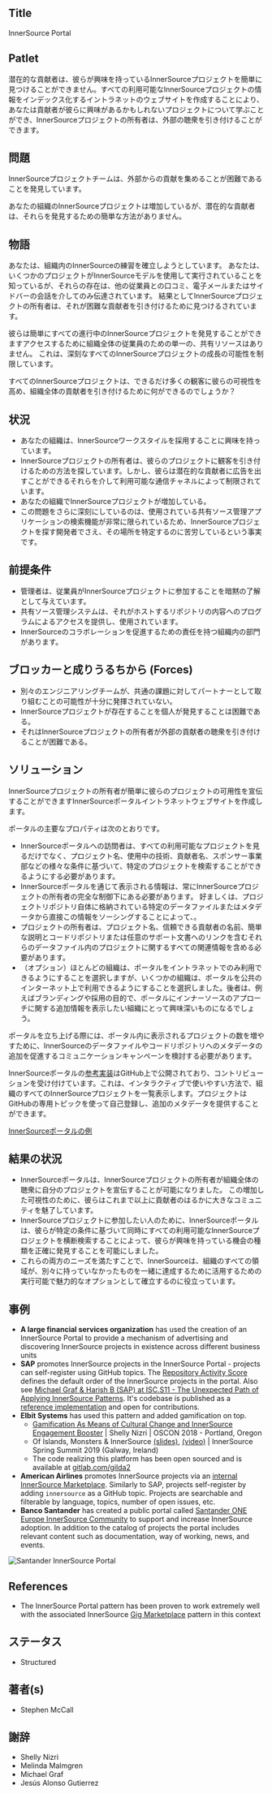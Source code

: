 ## Title

InnerSource Portal

## Patlet

潜在的な貢献者は、彼らが興味を持っているInnerSourceプロジェクトを簡単に見つけることができません。すべての利用可能なInnerSourceプロジェクトの情報をインデックス化するイントラネットのウェブサイトを作成することにより、あなたは貢献者が彼らに興味があるかもしれないプロジェクトについて学ぶことができ、InnerSourceプロジェクトの所有者は、外部の聴衆を引き付けることができます。

## 問題

InnerSourceプロジェクトチームは、外部からの貢献を集めることが困難であることを発見しています。

あなたの組織のInnerSourceプロジェクトは増加しているが、潜在的な貢献者は、それらを発見するための簡単な方法がありません。

## 物語

あなたは、組織内のInnerSourceの練習を確立しようとしています。 あなたは、いくつかのプロジェクトがInnerSourceモデルを使用して実行されていることを知っているが、それらの存在は、他の従業員との口コミ、電子メールまたはサイドバーの会話を介してのみ伝達されています。 結果としてInnerSourceプロジェクトの所有者は、それが困難な貢献者を引き付けるために見つけるされています。 

彼らは簡単にすべての進行中のInnerSourceプロジェクトを発見することができますアクセスするために組織全体の従業員のための単一の、共有リソースはありません。 これは、深刻なすべてのInnerSourceプロジェクトの成長の可能性を制限しています。 

すべてのInnerSourceプロジェクトは、できるだけ多くの観客に彼らの可視性を高め、組織全体の貢献者を引き付けるために何ができるのでしょうか？

## 状況

* あなたの組織は、InnerSourceワークスタイルを採用することに興味を持っています。
* InnerSourceプロジェクトの所有者は、彼らのプロジェクトに観客を引き付けるための方法を探しています。しかし、彼らは潜在的な貢献者に広告を出すことができるそれらを介して利用可能な通信チャネルによって制限されています。
* あなたの組織でInnerSourceプロジェクトが増加している。
* この問題をさらに深刻にしているのは、使用されている共有ソース管理アプリケーションの検索機能が非常に限られているため、InnerSourceプロジェクトを探す開発者でさえ、その場所を特定するのに苦労しているという事実です。

## 前提条件

* 管理者は、従業員がInnerSourceプロジェクトに参加することを暗黙の了解として与えています。
* 共有ソース管理システムは、それがホストするリポジトリの内容へのプログラムによるアクセスを提供し、使用されています。
* InnerSourceのコラボレーションを促進するための責任を持つ組織内の部門があります。

## ブロッカーと成りうるちから (Forces)

* 別々のエンジニアリングチームが、共通の課題に対してパートナーとして取り組むことの可能性が十分に発揮されていない。
* InnerSourceプロジェクトが存在することを個人が発見することは困難である。
* それはInnerSourceプロジェクトの所有者が外部の貢献者の聴衆を引き付けることが困難である。

## ソリューション

InnerSourceプロジェクトの所有者が簡単に彼らのプロジェクトの可用性を宣伝することができますInnerSourceポータルイントラネットウェブサイトを作成します。

ポータルの主要なプロパティは次のとおりです。

* InnerSourceポータルへの訪問者は、すべての利用可能なプロジェクトを見るだけでなく、プロジェクト名、使用中の技術、貢献者名、スポンサー事業部などの様々な条件に基づいて、特定のプロジェクトを検索することができるようにする必要があります。 
* InnerSourceポータルを通じて表示される情報は、常にInnerSourceプロジェクトの所有者の完全な制御下にある必要があります。 好ましくは、プロジェクトリポジトリ自体に格納されている特定のデータファイルまたはメタデータから直接この情報をソーシングすることによって、。 
* プロジェクトの所有者は、プロジェクト名、信頼できる貢献者の名前、簡単な説明とコードリポジトリまたは任意のサポート文書へのリンクを含むそれらのデータファイル内のプロジェクトに関するすべての関連情報を含める必要があります。 
* （オプション）ほとんどの組織は、ポータルをイントラネットでのみ利用できるようにすることを選択しますが、いくつかの組織は、ポータルを公共のインターネット上で利用できるようにすることを選択しました。後者は、例えばブランディングや採用の目的で、ポータルにインナーソースのアプローチに関する追加情報を表示したい組織にとって興味深いものになるでしょう。

ポータルを立ち上げる際には、ポータル内に表示されるプロジェクトの数を増やすために、InnerSourceのデータファイルやコードリポジトリへのメタデータの追加を促進するコミュニケーションキャンペーンを検討する必要があります。

InnerSourceポータルの[参考実装](https://github.com/SAP/project-portal-for-innersource)はGitHub上で公開されており、コントリビューションを受け付けています。これは、インタラクティブで使いやすい方法で、組織のすべてのInnerSourceプロジェクトを一覧表示します。プロジェクトはGitHubの専用トピックを使って自己登録し、追加のメタデータを提供することができます。

[InnerSourceポータルの例](../../assets/img/portal-overview.png "Example of an InnerSource Portal")

## 結果の状況

* InnerSourceポータルは、InnerSourceプロジェクトの所有者が組織全体の聴衆に自分のプロジェクトを宣伝することが可能になりました。 この増加した可視性のために、彼らはこれまで以上に貢献者のはるかに大きなコミュニティを魅了しています。
* InnerSourceプロジェクトに参加したい人のために、InnerSourceポータルは、彼らが特定の条件に基づいて同時にすべての利用可能なInnerSourceプロジェクトを横断検索することによって、彼らが興味を持っている機会の種類を正確に発見することを可能にしました。
* これらの両方のニーズを満たすことで、InnerSourceは、組織のすべての領域が、別々に持っていなかったものを一緒に達成するために活用するための実行可能で魅力的なオプションとして確立するのに役立っています。

## 事例

* **A large financial services organization** has used the creation of an InnerSource Portal to provide a mechanism of advertising and discovering InnerSource projects in existence across different business units
* **SAP** promotes InnerSource projects in the InnerSource Portal - projects can self-register using GitHub topics. The [Repository Activity Score](repository-activity-score.md) defines the default order of the InnerSource projects in the portal. Also see [Michael Graf & Harish B (SAP) at ISC.S11 - The Unexpected Path of Applying InnerSource Patterns](https://www.youtube.com/watch?v=6r9QOw9dcQo&list=PLCH-i0B0otNQZQt_QzGR9Il_kE4C6cQRy&index=6). It's codebase is published as a [reference implementation](https://github.com/SAP/project-portal-for-innersource) and open for contributions.
* **Elbit Systems** has used this pattern and added gamification on top.
  * [Gamification As Means of Cultural Change and InnerSource Engagement Booster](https://www.oreilly.com/library/view/oscon-2018-/9781492026075/video321579.html) | Shelly Nizri | OSCON 2018 - Portland, Oregon
  * Of Islands, Monsters & InnerSource [(slides)](https://docs.google.com/presentation/d/1P1OCEK9B6eSrVRUclVWY6meSI-qHOBjM_UAPNvCZamU/edit#slide=id.p15), [(video)](https://drive.google.com/file/d/1pM89uHMn0vhE3ayFJDGYcCO8R0tAXXZD/view?usp=drivesdk) | InnerSource Spring Summit 2019 (Galway, Ireland)
  * The code realizing this platform has been open sourced and is available at [gitlab.com/gilda2](https://gitlab.com/gilda2)
* **American Airlines** promotes InnerSource projects via an [internal InnerSource Marketplace](https://tech.aa.com/2020-10-30-innersource/). Similarly to SAP, projects self-register by adding `innersource` as a GitHub topic. Projects are searchable and filterable by language, topics, number of open issues, etc.
* **Banco Santander** has created a public portal called [Santander ONE Europe InnerSource Community](https://innersourceportal.santander.com/) to support and increase InnerSource adoption. In addition to the catalog of projects the portal includes relevant content such as documentation, way of working, news, and events.

![Santander InnerSource Portal](../../assets/img/santander_portal.png "Banco Santander InnerSource Portal")

## References

* The InnerSource Portal pattern has been proven to work extremely well with the associated InnerSource [Gig Marketplace](./gig-marketplace.md) pattern in this context

## ステータス

* Structured

## 著者(s)

* Stephen McCall

## 謝辞

* Shelly Nizri
* Melinda Malmgren
* Michael Graf
* Jesús Alonso Gutierrez

